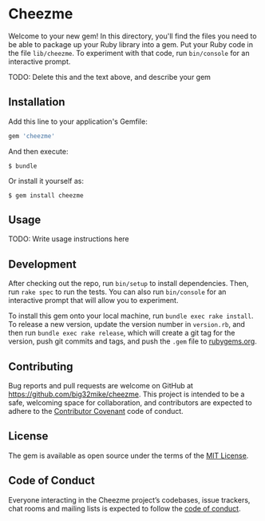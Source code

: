 # Cheezme

Welcome to your new gem! In this directory, you'll find the files you need to be able to package up your Ruby library into a gem. Put your Ruby code in the file `lib/cheezme`. To experiment with that code, run `bin/console` for an interactive prompt.

TODO: Delete this and the text above, and describe your gem

## Installation

Add this line to your application's Gemfile:

```ruby
gem 'cheezme'
```

And then execute:

    $ bundle

Or install it yourself as:

    $ gem install cheezme

## Usage

TODO: Write usage instructions here

## Development

After checking out the repo, run `bin/setup` to install dependencies. Then, run `rake spec` to run the tests. You can also run `bin/console` for an interactive prompt that will allow you to experiment.

To install this gem onto your local machine, run `bundle exec rake install`. To release a new version, update the version number in `version.rb`, and then run `bundle exec rake release`, which will create a git tag for the version, push git commits and tags, and push the `.gem` file to [rubygems.org](https://rubygems.org).

## Contributing

Bug reports and pull requests are welcome on GitHub at https://github.com/big32mike/cheezme. This project is intended to be a safe, welcoming space for collaboration, and contributors are expected to adhere to the [Contributor Covenant](http://contributor-covenant.org) code of conduct.

## License

The gem is available as open source under the terms of the [MIT License](https://opensource.org/licenses/MIT).

## Code of Conduct

Everyone interacting in the Cheezme project’s codebases, issue trackers, chat rooms and mailing lists is expected to follow the [code of conduct](https://github.com/big32mike/cheezme/blob/master/CODE_OF_CONDUCT.md).
